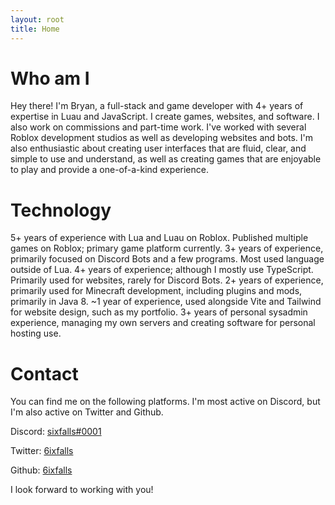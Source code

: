 ```yaml
---
layout: root
title: Home
---
```

# **Who am I**
        
Hey there! I'm Bryan, a full-stack and game developer with 4+ years of expertise in Luau and JavaScript. I create games, websites, and software.
 I also work on commissions and part-time work. I've worked with several Roblox development studios as well as developing websites and bots. 
 I'm also enthusiastic about creating user interfaces that are fluid, clear, and simple to use and understand, as well as creating games that are enjoyable to play and provide a one-of-a-kind experience.

# **Technology**
<div id="md-card-container">
    <md-card icon="simple-icons:lua" cardtitle="Luau" class-list="bg-blue-500"><span>5+ years of experience with Lua and Luau on Roblox. Published multiple games on Roblox; primary game platform currently.</span></md-card>
    <md-card icon="simple-icons:typescript" cardtitle="TypeScript" class-list="bg-blue-500"><span>3+ years of experience, primarily focused on Discord Bots and a few programs. Most used language outside of Lua.</span></md-card>
    <md-card icon="simple-icons:javascript" cardtitle="JavaScript" class-list="bg-yellow-600"><span>4+ years of experience; although I mostly use TypeScript. Primarily used for websites, rarely for Discord Bots.</span></md-card>
    <md-card icon="simple-icons:java" cardtitle="Java" class-list="bg-red-700"><span>2+ years of experience, primarily used for Minecraft development, including plugins and mods, primarily in Java 8.</span></md-card>
    <md-card icon="simple-icons:vuedotjs" cardtitle="VUE.JS" class-list="bg-green-600"><span>~1 year of experience, used alongside Vite and Tailwind for website design, such as my portfolio.</span></md-card>
    <md-card icon="simple-icons:linux" cardtitle="Linux" class-list="bg-blue-900"><span>3+ years of personal sysadmin experience, managing my own servers and creating software for personal hosting use.</span></md-card>
</div>

# **Contact**
You can find me on the following platforms. I'm most active on Discord, but I'm also active on Twitter and Github.

Discord: <a href="https://discord.com/users/303173495918034945" class="no-underline">sixfalls#0001</a>

Twitter: <a href="https://twitter.com/6ixfalls" class="no-underline">6ixfalls</a>

Github: <a href="https://github.com/6ixfalls" class="no-underline">6ixfalls</a>

I look forward to working with you!